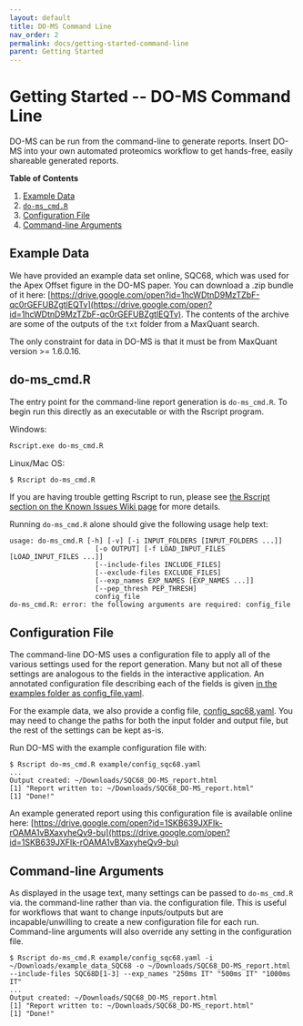 ```yaml
---
layout: default
title: DO-MS Command Line
nav_order: 2
permalink: docs/getting-started-command-line
parent: Getting Started
---
```


# Getting Started -- DO-MS Command Line

DO-MS can be run from the command-line to generate reports. Insert DO-MS into your own automated proteomics workflow to get hands-free, easily shareable generated reports.

**Table of Contents**

1. [Example Data](#example-data)
2. [`do-ms_cmd.R`](#do-ms_cmdr)
3. [Configuration File](#configuration-file)
4. [Command-line Arguments](#command-line-arguments)

## Example Data

We have provided an example data set online, SQC68, which was used for the Apex Offset figure in the DO-MS paper. You can download a .zip bundle of it here: [https://drive.google.com/open?id=1hcWDtnD9MzTZbF-qc0rGEFUBZgtlEQTv](https://drive.google.com/open?id=1hcWDtnD9MzTZbF-qc0rGEFUBZgtlEQTv). The contents of the archive are some of the outputs of the `txt` folder from a MaxQuant search.

The only constraint for data in DO-MS is that it must be from MaxQuant version >= 1.6.0.16.


## do-ms_cmd.R

The entry point for the command-line report generation is `do-ms_cmd.R`. To begin run this directly as an executable or with the Rscript program.

Windows:

```bash
Rscript.exe do-ms_cmd.R
```

Linux/Mac OS:

```bash
$ Rscript do-ms_cmd.R
```

If you are having trouble getting Rscript to run, please see [the Rscript section on the Known Issues Wiki page]({{site.baseurl}}/docs/known-issues#r-rscript-issues) for more details.

Running `do-ms_cmd.R` alone should give the following usage help text:

```
usage: do-ms_cmd.R [-h] [-v] [-i INPUT_FOLDERS [INPUT_FOLDERS ...]]
                     [-o OUTPUT] [-f LOAD_INPUT_FILES [LOAD_INPUT_FILES ...]]
                     [--include-files INCLUDE_FILES]
                     [--exclude-files EXCLUDE_FILES]
                     [--exp_names EXP_NAMES [EXP_NAMES ...]]
                     [--pep_thresh PEP_THRESH]
                     config_file
do-ms_cmd.R: error: the following arguments are required: config_file
```

## Configuration File

The command-line DO-MS uses a configuration file to apply all of the various settings used for the report generation. Many but not all of these settings are analogous to the fields in the interactive application. An annotated configuration file describing each of the fields is given [in the examples folder as config_file.yaml](https://github.com/SlavovLab/DO-MS/blob/master/example/config_file.yaml).

For the example data, we also provide a config file, [config_sqc68.yaml](https://github.com/SlavovLab/DO-MS/blob/master/example/config_sqc68.yaml). You may need to change the paths for both the input folder and output file, but the rest of the settings can be kept as-is.

Run DO-MS with the example configuration file with:

```
$ Rscript do-ms_cmd.R example/config_sqc68.yaml
...
Output created: ~/Downloads/SQC68_DO-MS_report.html
[1] "Report written to: ~/Downloads/SQC68_DO-MS_report.html"
[1] "Done!"
```

An example generated report using this configuration file is available online here: [https://drive.google.com/open?id=1SKB639JXFIk-rOAMA1vBXaxyheQv9-bu](https://drive.google.com/open?id=1SKB639JXFIk-rOAMA1vBXaxyheQv9-bu)

## Command-line Arguments

As displayed in the usage text, many settings can be passed to `do-ms_cmd.R` via. the command-line rather than via. the configuration file. This is useful for workflows that want to change inputs/outputs but are incapable/unwilling to create a new configuration file for each run. Command-line arguments will also override any setting in the configuration file.

```
$ Rscript do-ms_cmd.R example/config_sqc68.yaml -i ~/Downloads/example_data_SQC68 -o ~/Downloads/SQC68_DO-MS_report.html --include-files SQC68D[1-3] --exp_names "250ms IT" "500ms IT" "1000ms IT"
...
Output created: ~/Downloads/SQC68_DO-MS_report.html
[1] "Report written to: ~/Downloads/SQC68_DO-MS_report.html"
[1] "Done!"
```
